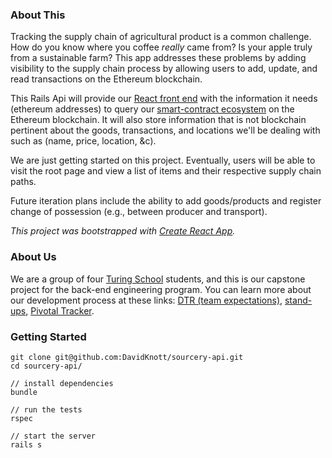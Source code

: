 

### About This

Tracking the supply chain of agricultural product is a common challenge. How do
you know where you coffee *really* came from? Is your apple truly from a
sustainable farm? This app addresses these problems by adding visibility to the supply chain process by allowing users to add, update, and
read transactions on the Ethereum blockchain.

This Rails Api  will provide our [React front end]() with the information it needs (ethereum addresses) to query our  [smart-contract ecosystem]() on the Ethereum blockchain.  It will also store information that is not blockchain pertinent about the goods, transactions, and locations we'll be dealing with such as (name, price, location, &c).

We are just getting started on this project. Eventually, users will be able to
visit the root page and view a list of items and their respective supply chain
paths.

Future iteration plans include the ability to add goods/products and register
change of possession (e.g., between producer and transport).

*This project was bootstrapped with [Create React App](https://github.com/facebookincubator/create-react-app).*

### About Us

We are a group of four [Turing School]() students, and this is our capstone
project for the back-end engineering program. You can learn more about our
development process at these links: [DTR (team expectations)](), [stand-ups](), [Pivotal Tracker]().

### Getting Started

```rails api
git clone git@github.com:DavidKnott/sourcery-api.git
cd sourcery-api/

// install dependencies
bundle

// run the tests
rspec

// start the server
rails s
```
